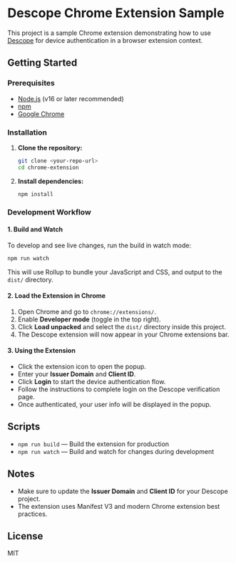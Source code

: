 # Descope Chrome Extension Sample

This project is a sample Chrome extension demonstrating how to use [Descope](https://www.descope.com/) for device authentication in a browser extension context.

## Getting Started

### Prerequisites
- [Node.js](https://nodejs.org/) (v16 or later recommended)
- [npm](https://www.npmjs.com/)
- [Google Chrome](https://www.google.com/chrome/)

### Installation
1. **Clone the repository:**
   ```sh
   git clone <your-repo-url>
   cd chrome-extension
   ```
2. **Install dependencies:**
   ```sh
   npm install
   ```

### Development Workflow

#### 1. Build and Watch
To develop and see live changes, run the build in watch mode:
```sh
npm run watch
```
This will use Rollup to bundle your JavaScript and CSS, and output to the `dist/` directory.

#### 2. Load the Extension in Chrome
1. Open Chrome and go to `chrome://extensions/`.
2. Enable **Developer mode** (toggle in the top right).
3. Click **Load unpacked** and select the `dist/` directory inside this project.
4. The Descope extension will now appear in your Chrome extensions bar.

#### 3. Using the Extension
- Click the extension icon to open the popup.
- Enter your **Issuer Domain** and **Client ID**.
- Click **Login** to start the device authentication flow.
- Follow the instructions to complete login on the Descope verification page.
- Once authenticated, your user info will be displayed in the popup.

## Scripts
- `npm run build` — Build the extension for production
- `npm run watch` — Build and watch for changes during development

## Notes
- Make sure to update the **Issuer Domain** and **Client ID** for your Descope project.
- The extension uses Manifest V3 and modern Chrome extension best practices.

## License
MIT
